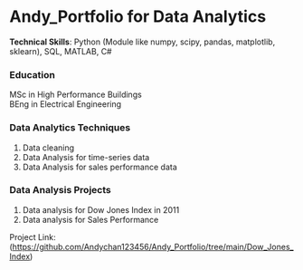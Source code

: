 # Andy_Portfolio for Data Analytics
**Technical Skills**: Python (Module like numpy, scipy, pandas, matplotlib, sklearn), SQL, MATLAB, C# <br/>

### Education
MSc in High Performance Buildings <br/>
BEng in Electrical Engineering

### Data Analytics Techniques 
1. Data cleaning
2. Data Analysis for time-series data
3. Data Analysis for sales performance data

### Data Analysis Projects
1. Data analysis for Dow Jones Index in 2011 
2. Data analysis for Sales Performance

Project Link: (https://github.com/Andychan123456/Andy_Portfolio/tree/main/Dow_Jones_Index)
